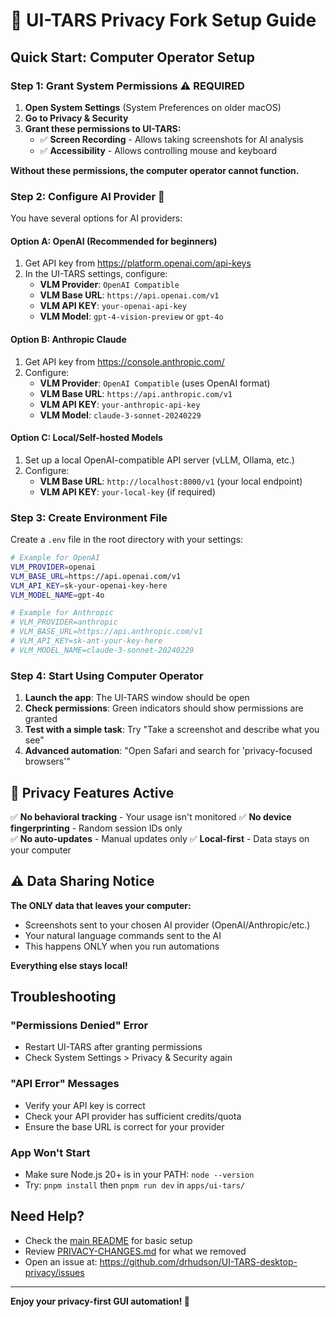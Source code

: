 # 🚀 UI-TARS Privacy Fork Setup Guide

## Quick Start: Computer Operator Setup

### Step 1: Grant System Permissions ⚠️ **REQUIRED**

1. **Open System Settings** (System Preferences on older macOS)
2. **Go to Privacy & Security**  
3. **Grant these permissions to UI-TARS:**
   - ✅ **Screen Recording** - Allows taking screenshots for AI analysis
   - ✅ **Accessibility** - Allows controlling mouse and keyboard

**Without these permissions, the computer operator cannot function.**

### Step 2: Configure AI Provider 🤖

You have several options for AI providers:

#### **Option A: OpenAI (Recommended for beginners)**
1. Get API key from https://platform.openai.com/api-keys
2. In the UI-TARS settings, configure:
   - **VLM Provider**: `OpenAI Compatible`
   - **VLM Base URL**: `https://api.openai.com/v1`
   - **VLM API KEY**: `your-openai-api-key`
   - **VLM Model**: `gpt-4-vision-preview` or `gpt-4o`

#### **Option B: Anthropic Claude**
1. Get API key from https://console.anthropic.com/
2. Configure:
   - **VLM Provider**: `OpenAI Compatible` (uses OpenAI format)
   - **VLM Base URL**: `https://api.anthropic.com/v1`
   - **VLM API KEY**: `your-anthropic-api-key`
   - **VLM Model**: `claude-3-sonnet-20240229`

#### **Option C: Local/Self-hosted Models**
1. Set up a local OpenAI-compatible API server (vLLM, Ollama, etc.)
2. Configure:
   - **VLM Base URL**: `http://localhost:8000/v1` (your local endpoint)
   - **VLM API KEY**: `your-local-key` (if required)

### Step 3: Create Environment File

Create a `.env` file in the root directory with your settings:

```bash
# Example for OpenAI
VLM_PROVIDER=openai
VLM_BASE_URL=https://api.openai.com/v1
VLM_API_KEY=sk-your-openai-key-here
VLM_MODEL_NAME=gpt-4o

# Example for Anthropic
# VLM_PROVIDER=anthropic
# VLM_BASE_URL=https://api.anthropic.com/v1
# VLM_API_KEY=sk-ant-your-key-here
# VLM_MODEL_NAME=claude-3-sonnet-20240229
```

### Step 4: Start Using Computer Operator

1. **Launch the app**: The UI-TARS window should be open
2. **Check permissions**: Green indicators should show permissions are granted
3. **Test with a simple task**: Try "Take a screenshot and describe what you see"
4. **Advanced automation**: "Open Safari and search for 'privacy-focused browsers'"

## 🔐 Privacy Features Active

✅ **No behavioral tracking** - Your usage isn't monitored
✅ **No device fingerprinting** - Random session IDs only  
✅ **No auto-updates** - Manual updates only
✅ **Local-first** - Data stays on your computer

## ⚠️ Data Sharing Notice

**The ONLY data that leaves your computer:**
- Screenshots sent to your chosen AI provider (OpenAI/Anthropic/etc.)
- Your natural language commands sent to the AI
- This happens ONLY when you run automations

**Everything else stays local!**

## Troubleshooting

### "Permissions Denied" Error
- Restart UI-TARS after granting permissions
- Check System Settings > Privacy & Security again

### "API Error" Messages  
- Verify your API key is correct
- Check your API provider has sufficient credits/quota
- Ensure the base URL is correct for your provider

### App Won't Start
- Make sure Node.js 20+ is in your PATH: `node --version`
- Try: `pnpm install` then `pnpm run dev` in `apps/ui-tars/`

## Need Help?

- Check the [main README](README.md) for basic setup
- Review [PRIVACY-CHANGES.md](PRIVACY-CHANGES.md) for what we removed
- Open an issue at: https://github.com/drhudson/UI-TARS-desktop-privacy/issues

---

**Enjoy your privacy-first GUI automation! 🎉**